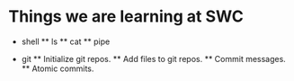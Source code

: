 Things we are learning at SWC
=============================

* shell
** ls
** cat
** pipe

* git
** Initialize git repos.
** Add files to git repos.
** Commit messages.
** Atomic commits.
